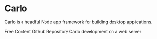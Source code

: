 # Carlo

Carlo is a headful Node app framework for building desktop applications.

<ResourceGroupTitle>Free Content</ResourceGroupTitle>
<BadgeLink colorScheme='yellow' badgeText='Official Rep' href='https://github.com/GoogleChromeLabs/carlo'>Github Repository</BadgeLink>
<BadgeLink colorScheme='yellow' badgeText='Read' href='https://blog.agney.dev/carlo-on-web-server/'>Carlo development on a web server</BadgeLink>
